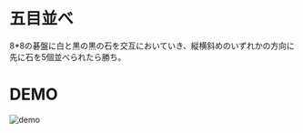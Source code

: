 # 五目並べ

8*8の碁盤に白と黒の黒の石を交互においていき、縦横斜めのいずれかの方向に先に石を5個並べられたら勝ち。

# DEMO

![demo](/Users/e185428/prog2_report6.gif)